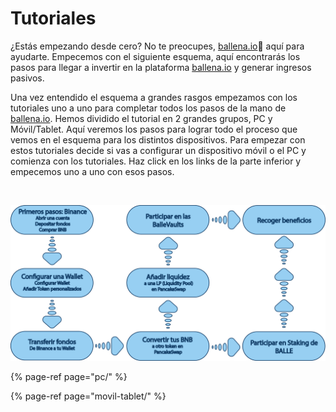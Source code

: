 # Tutoriales

¿Estás empezando desde cero? No te preocupes, [ballena.io](https://ballena.io/)🐋 aquí para ayudarte. Empecemos con el siguiente esquema, aquí encontrarás los pasos para llegar a invertir en la plataforma [ballena.io](https://ballena.io/) y generar ingresos pasivos.

Una vez entendido el esquema a grandes rasgos empezamos con los tutoriales uno a uno para completar todos los pasos de la mano de [ballena.io](https://ballena.io/). Hemos dividido el tutorial en 2 grandes grupos, PC y Móvil/Tablet. Aquí veremos los pasos para lograr todo el proceso que vemos en el esquema para los distintos dispositivos. Para empezar con estos tutoriales decide si vas a configurar un dispositivo móvil o el PC y comienza con los tutoriales. Haz click en los links de la parte inferior y empecemos uno a uno con esos pasos.

​

![](../.gitbook/assets/esquema-tutoriales-general.png)



{% page-ref page="pc/" %}

{% page-ref page="movil-tablet/" %}

